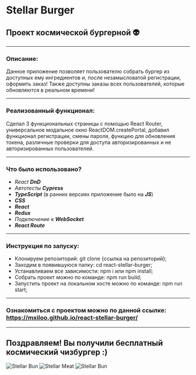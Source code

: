 # Stellar Burger 
## Проект космической бургерной :alien:
___

### Описание:

Данное приложение позволяет пользователю собрать бургер из доступных ему ингредиентов и, после незамысловатой регистрации, оформить заказ!
Также доступны заказы всех пользователей, которые обновляются в реальном времени!
___

### Реализованный функционал:

Сделал 3 функциональных страницы с помощью React Router, универсальное модальное окно ReactDOM.createPortal, добавил функционал регистрации, смены пароля, функцию для обновления токена, различные проверки для доступа авторизированных и не авторизированных пользователей.
___

### Что было использовано?

* _React_ ___DnD___
* _Автотесты_ ___Cypress___
* ___TypeScript___ (в ранних версиях приложение было на ___JS___)
* ___CSS___
* ___React___ 
* ___Redux___
* _Подключение к_ ___WebSocket___
* ___React Route___

___

### Инструкция по запуску:

* Клонируем репозиторий: git clone {ссылка на репозиторий};
* Заходим в появившуюся папку: cd react-stellar-burger;
* Устанавливаем все зависимости: npm i или npm install;
* Собрать проект можно по команде: npm run build;
* Запустить проект на локальном хосте можно по команде: npm run start;
___

### Ознакомиться с проектом можно по данной ссылке: https://mxiloo.github.io/react-stellar-burger/

___
## Поздравляем! Вы получили бесплатный космический чизбургер :)

![Stellar Bun](https://code.s3.yandex.net/react/code/bun-01-large.png)
![Stellar Meat](https://code.s3.yandex.net/react/code/meat-02-large.png)
![Stellar Bun](https://code.s3.yandex.net/react/code/bun-01-large.png)  
